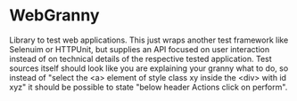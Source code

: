 # WebGranny
Library to test web applications. This just wraps another test framework like Selenuim or HTTPUnit, but supplies an API focused on user interaction instead of on technical details of the respective tested application. Test sources itself should look like you are explaining your granny what to do, so instead of "select the &lt;a&gt; element of style class xy inside the &lt;div&gt; with id xyz" it should be possible to state "below header Actions click on perform". 

